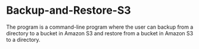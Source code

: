 # Backup-and-Restore-S3
The program is a command-line program where the user can backup from a directory to a bucket in Amazon S3 and restore from a bucket in Amazon S3 to a directory.
